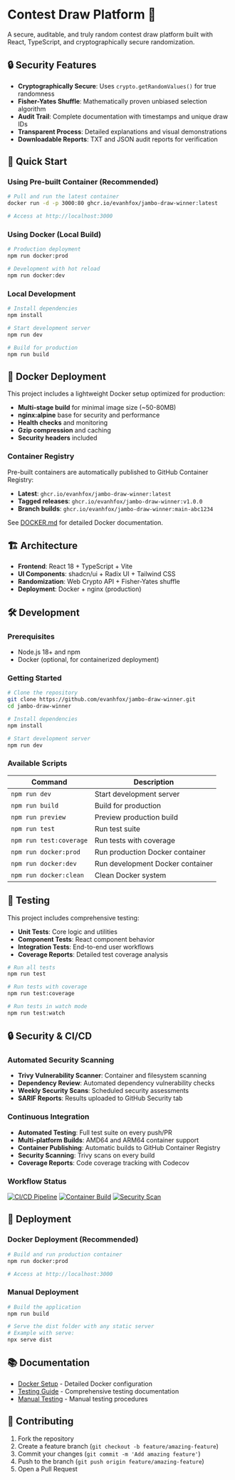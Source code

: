 # Contest Draw Platform 🎲

A secure, auditable, and truly random contest draw platform built with React, TypeScript, and cryptographically secure randomization.

## 🔒 Security Features

- **Cryptographically Secure**: Uses `crypto.getRandomValues()` for true randomness
- **Fisher-Yates Shuffle**: Mathematically proven unbiased selection algorithm
- **Audit Trail**: Complete documentation with timestamps and unique draw IDs
- **Transparent Process**: Detailed explanations and visual demonstrations
- **Downloadable Reports**: TXT and JSON audit reports for verification

## 🚀 Quick Start

### Using Pre-built Container (Recommended)

```bash
# Pull and run the latest container
docker run -d -p 3000:80 ghcr.io/evanhfox/jambo-draw-winner:latest

# Access at http://localhost:3000
```

### Using Docker (Local Build)

```bash
# Production deployment
npm run docker:prod

# Development with hot reload
npm run docker:dev
```

### Local Development

```bash
# Install dependencies
npm install

# Start development server
npm run dev

# Build for production
npm run build
```

## 🐳 Docker Deployment

This project includes a lightweight Docker setup optimized for production:

- **Multi-stage build** for minimal image size (~50-80MB)
- **nginx:alpine** base for security and performance
- **Health checks** and monitoring
- **Gzip compression** and caching
- **Security headers** included

### Container Registry

Pre-built containers are automatically published to GitHub Container Registry:

- **Latest**: `ghcr.io/evanhfox/jambo-draw-winner:latest`
- **Tagged releases**: `ghcr.io/evanhfox/jambo-draw-winner:v1.0.0`
- **Branch builds**: `ghcr.io/evanhfox/jambo-draw-winner:main-abc1234`

See [DOCKER.md](./DOCKER.md) for detailed Docker documentation.

## 🏗️ Architecture

- **Frontend**: React 18 + TypeScript + Vite
- **UI Components**: shadcn/ui + Radix UI + Tailwind CSS
- **Randomization**: Web Crypto API + Fisher-Yates shuffle
- **Deployment**: Docker + nginx (production)

## 🛠️ Development

### Prerequisites

- Node.js 18+ and npm
- Docker (optional, for containerized deployment)

### Getting Started

```bash
# Clone the repository
git clone https://github.com/evanhfox/jambo-draw-winner.git
cd jambo-draw-winner

# Install dependencies
npm install

# Start development server
npm run dev
```

### Available Scripts

| Command | Description |
|---------|-------------|
| `npm run dev` | Start development server |
| `npm run build` | Build for production |
| `npm run preview` | Preview production build |
| `npm run test` | Run test suite |
| `npm run test:coverage` | Run tests with coverage |
| `npm run docker:prod` | Run production Docker container |
| `npm run docker:dev` | Run development Docker container |
| `npm run docker:clean` | Clean Docker system |

## 🧪 Testing

This project includes comprehensive testing:

- **Unit Tests**: Core logic and utilities
- **Component Tests**: React component behavior
- **Integration Tests**: End-to-end user workflows
- **Coverage Reports**: Detailed test coverage analysis

```bash
# Run all tests
npm run test

# Run tests with coverage
npm run test:coverage

# Run tests in watch mode
npm run test:watch
```

## 🔒 Security & CI/CD

### Automated Security Scanning

- **Trivy Vulnerability Scanner**: Container and filesystem scanning
- **Dependency Review**: Automated dependency vulnerability checks
- **Weekly Security Scans**: Scheduled security assessments
- **SARIF Reports**: Results uploaded to GitHub Security tab

### Continuous Integration

- **Automated Testing**: Full test suite on every push/PR
- **Multi-platform Builds**: AMD64 and ARM64 container support
- **Container Publishing**: Automatic builds to GitHub Container Registry
- **Security Scanning**: Trivy scans on every build
- **Coverage Reports**: Code coverage tracking with Codecov

### Workflow Status

[![CI/CD Pipeline](https://github.com/evanhfox/jambo-draw-winner/actions/workflows/ci.yml/badge.svg)](https://github.com/evanhfox/jambo-draw-winner/actions/workflows/ci.yml)
[![Container Build](https://github.com/evanhfox/jambo-draw-winner/actions/workflows/container.yml/badge.svg)](https://github.com/evanhfox/jambo-draw-winner/actions/workflows/container.yml)
[![Security Scan](https://github.com/evanhfox/jambo-draw-winner/actions/workflows/security.yml/badge.svg)](https://github.com/evanhfox/jambo-draw-winner/actions/workflows/security.yml)

## 🚀 Deployment

### Docker Deployment (Recommended)

```bash
# Build and run production container
npm run docker:prod

# Access at http://localhost:3000
```

### Manual Deployment

```bash
# Build the application
npm run build

# Serve the dist folder with any static server
# Example with serve:
npx serve dist
```

## 📚 Documentation

- [Docker Setup](./DOCKER.md) - Detailed Docker configuration
- [Testing Guide](./TESTING.md) - Comprehensive testing documentation
- [Manual Testing](./MANUAL_TESTING.md) - Manual testing procedures

## 🤝 Contributing

1. Fork the repository
2. Create a feature branch (`git checkout -b feature/amazing-feature`)
3. Commit your changes (`git commit -m 'Add amazing feature'`)
4. Push to the branch (`git push origin feature/amazing-feature`)
5. Open a Pull Request

